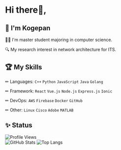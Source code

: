 # Hi there👋,

## 🎉 I'm Kogepan

🧑‍🎓 I'm master student majoring in computer science.

🔍 My research interest in network architecture for ITS.

## 🏆 My Skills

✏ Languages: `C++` `Python` `JavaScript` `Java` `Golang`

✏ Framework: `React` `Vue.js` `Node.js` `Express.js` `Ionic`

✏ DevOps: `AWS` `Firebase` `Docker` `GitHub`

✏ Other: `Linux` `Cisco` `Adobe` `MATLAB`

## ✨ Status

<div>
<img src="https://komarev.com/ghpvc/?username=kogepanh&label=Profile%20views&color=0e75b6&style=flat" alt="Profile Views">
</div>

<div>
<img src="https://github-readme-stats.vercel.app/api?username=kogepanh&show_icons=true&include_all_commits=true&count_private=true&theme=nord" alt="GitHub Stats">
<img src="https://github-readme-stats.vercel.app/api/top-langs/?username=kogepanh&hide=html,css,scss,sass&langs_count=8&theme=nord&layout=compact" alt="Top Langs">
</div>
